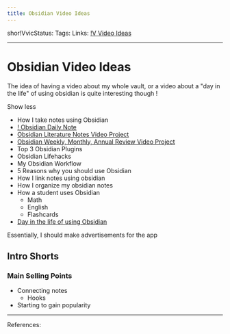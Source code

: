 ```yaml
---
title: Obsidian Video Ideas
---
```

shor!VvicStatus:
Tags:
Links: [!V Video Ideas](out/v-video-ideas.md)
___
# Obsidian Video Ideas
The idea of having a video about my whole vault, or a video about a "day in the life" of using obsidian is quite interesting though !

Show less
-  How I take notes using Obsidian
-  [! Obsidian Daily Note](out/-obsidian-daily-note.md)
-  [Obsidian Literature Notes Video Project](out/obsidian-literature-notes-video-project.md)
-  [Obsidian Weekly, Monthly, Annual Review Video Project](out/obsidian-weekly-monthly-annual-review-video-project.md)
-  Top 3 Obsidian Plugins
-  Obsidian Lifehacks
-  My Obsidian Workflow
-  5 Reasons why you should use Obsidian
- How I link notes using obsidian
- How I organize my obsidian notes
- How a student uses Obsidian
	- Math
	- English
	- Flashcards
- [Day in the life of using Obsidian](out/day-in-the-life-of-using-obsidian.md)

Essentially, I should make advertisements for the app
## Intro Shorts
### Main Selling Points
- Connecting notes
	- Hooks
- Starting to gain popularity


___
References: